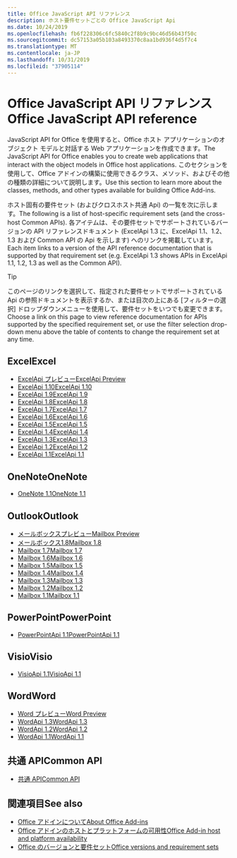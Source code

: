 ```yaml
---
title: Office JavaScript API リファレンス
description: ホスト要件セットごとの Office JavaScript Api
ms.date: 10/24/2019
ms.openlocfilehash: fb6f228306c6fc5840c2f8b9c9bc46d56b43f50c
ms.sourcegitcommit: dc57153a05b103a8493370c8aa1bd936f4d5f7c4
ms.translationtype: MT
ms.contentlocale: ja-JP
ms.lasthandoff: 10/31/2019
ms.locfileid: "37905114"
---
```

# <a name="office-javascript-api-reference"></a><span data-ttu-id="0fbc3-103">Office JavaScript API リファレンス</span><span class="sxs-lookup"><span data-stu-id="0fbc3-103">Office JavaScript API reference</span></span>

<span data-ttu-id="0fbc3-104">JavaScript API for Office を使用すると、Office ホスト アプリケーションのオブジェクト モデルと対話する Web アプリケーションを作成できます。</span><span class="sxs-lookup"><span data-stu-id="0fbc3-104">The JavaScript API for Office enables you to create web applications that interact with the object models in Office host applications.</span></span> <span data-ttu-id="0fbc3-105">このセクションを使用して、Office アドインの構築に使用できるクラス、メソッド、およびその他の種類の詳細について説明します。</span><span class="sxs-lookup"><span data-stu-id="0fbc3-105">Use this section to learn more about the classes, methods, and other types available for building Office Add-ins.</span></span>

<span data-ttu-id="0fbc3-106">ホスト固有の要件セット (およびクロスホスト共通 Api) の一覧を次に示します。</span><span class="sxs-lookup"><span data-stu-id="0fbc3-106">The following is a list of host-specific requirement sets (and the cross-host Common APIs).</span></span> <span data-ttu-id="0fbc3-107">各アイテムは、その要件セットでサポートされているバージョンの API リファレンスドキュメント (ExcelApi 1.3 に、ExcelApi 1.1、1.2、1.3 および Common API の Api を示します) へのリンクを掲載しています。</span><span class="sxs-lookup"><span data-stu-id="0fbc3-107">Each item links to a version of the API reference documentation that is supported by that requirement set (e.g. ExcelApi 1.3 shows APIs in ExcelApi 1.1, 1.2, 1.3 as well as the Common API).</span></span>

> [!TIP]
> <span data-ttu-id="0fbc3-108">このページのリンクを選択して、指定された要件セットでサポートされている Api の参照ドキュメントを表示するか、または目次の上にある [フィルターの選択] ドロップダウンメニューを使用して、要件セットをいつでも変更できます。</span><span class="sxs-lookup"><span data-stu-id="0fbc3-108">Choose a link on this page to view reference documentation for APIs supported by the specified requirement set, or use the filter selection drop-down menu above the table of contents to change the requirement set at any time.</span></span>

## <a name="excel"></a><span data-ttu-id="0fbc3-109">Excel</span><span class="sxs-lookup"><span data-stu-id="0fbc3-109">Excel</span></span>

- [<span data-ttu-id="0fbc3-110">ExcelApi プレビュー</span><span class="sxs-lookup"><span data-stu-id="0fbc3-110">ExcelApi Preview</span></span>](/javascript/api/excel?view=excel-js-preview)
- [<span data-ttu-id="0fbc3-111">ExcelApi 1.10</span><span class="sxs-lookup"><span data-stu-id="0fbc3-111">ExcelApi 1.10</span></span>](/javascript/api/excel?view=excel-js-1.10)
- [<span data-ttu-id="0fbc3-112">ExcelApi 1.9</span><span class="sxs-lookup"><span data-stu-id="0fbc3-112">ExcelApi 1.9</span></span>](/javascript/api/excel?view=excel-js-1.9)
- [<span data-ttu-id="0fbc3-113">ExcelApi 1.8</span><span class="sxs-lookup"><span data-stu-id="0fbc3-113">ExcelApi 1.8</span></span>](/javascript/api/excel?view=excel-js-1.8)
- [<span data-ttu-id="0fbc3-114">ExcelApi 1.7</span><span class="sxs-lookup"><span data-stu-id="0fbc3-114">ExcelApi 1.7</span></span>](/javascript/api/excel?view=excel-js-1.7)
- [<span data-ttu-id="0fbc3-115">ExcelApi 1.6</span><span class="sxs-lookup"><span data-stu-id="0fbc3-115">ExcelApi 1.6</span></span>](/javascript/api/excel?view=excel-js-1.6)
- [<span data-ttu-id="0fbc3-116">ExcelApi 1.5</span><span class="sxs-lookup"><span data-stu-id="0fbc3-116">ExcelApi 1.5</span></span>](/javascript/api/excel?view=excel-js-1.5)
- [<span data-ttu-id="0fbc3-117">ExcelApi 1.4</span><span class="sxs-lookup"><span data-stu-id="0fbc3-117">ExcelApi 1.4</span></span>](/javascript/api/excel?view=excel-js-1.4)
- [<span data-ttu-id="0fbc3-118">ExcelApi 1.3</span><span class="sxs-lookup"><span data-stu-id="0fbc3-118">ExcelApi 1.3</span></span>](/javascript/api/excel?view=excel-js-1.3)
- [<span data-ttu-id="0fbc3-119">ExcelApi 1.2</span><span class="sxs-lookup"><span data-stu-id="0fbc3-119">ExcelApi 1.2</span></span>](/javascript/api/excel?view=excel-js-1.2)
- [<span data-ttu-id="0fbc3-120">ExcelApi 1.1</span><span class="sxs-lookup"><span data-stu-id="0fbc3-120">ExcelApi 1.1</span></span>](/javascript/api/excel?view=excel-js-1.1)

## <a name="onenote"></a><span data-ttu-id="0fbc3-121">OneNote</span><span class="sxs-lookup"><span data-stu-id="0fbc3-121">OneNote</span></span>

- [<span data-ttu-id="0fbc3-122">OneNote 1.1</span><span class="sxs-lookup"><span data-stu-id="0fbc3-122">OneNote 1.1</span></span>](/javascript/api/onenote?view=onenote-js-1.1)

## <a name="outlook"></a><span data-ttu-id="0fbc3-123">Outlook</span><span class="sxs-lookup"><span data-stu-id="0fbc3-123">Outlook</span></span>

- [<span data-ttu-id="0fbc3-124">メールボックスプレビュー</span><span class="sxs-lookup"><span data-stu-id="0fbc3-124">Mailbox Preview</span></span>](/javascript/api/outlook?view=outlook-js-preview)
- [<span data-ttu-id="0fbc3-125">メールボックス1.8</span><span class="sxs-lookup"><span data-stu-id="0fbc3-125">Mailbox 1.8</span></span>](/javascript/api/outlook?view=outlook-js-1.8)
- [<span data-ttu-id="0fbc3-126">Mailbox 1.7</span><span class="sxs-lookup"><span data-stu-id="0fbc3-126">Mailbox 1.7</span></span>](/javascript/api/outlook?view=outlook-js-1.7)
- [<span data-ttu-id="0fbc3-127">Mailbox 1.6</span><span class="sxs-lookup"><span data-stu-id="0fbc3-127">Mailbox 1.6</span></span>](/javascript/api/outlook?view=outlook-js-1.6)
- [<span data-ttu-id="0fbc3-128">Mailbox 1.5</span><span class="sxs-lookup"><span data-stu-id="0fbc3-128">Mailbox 1.5</span></span>](/javascript/api/outlook?view=outlook-js-1.5)
- [<span data-ttu-id="0fbc3-129">Mailbox 1.4</span><span class="sxs-lookup"><span data-stu-id="0fbc3-129">Mailbox 1.4</span></span>](/javascript/api/outlook?view=outlook-js-1.4)
- [<span data-ttu-id="0fbc3-130">Mailbox 1.3</span><span class="sxs-lookup"><span data-stu-id="0fbc3-130">Mailbox 1.3</span></span>](/javascript/api/outlook?view=outlook-js-1.3)
- [<span data-ttu-id="0fbc3-131">Mailbox 1.2</span><span class="sxs-lookup"><span data-stu-id="0fbc3-131">Mailbox 1.2</span></span>](/javascript/api/outlook?view=outlook-js-1.2)
- [<span data-ttu-id="0fbc3-132">Mailbox 1.1</span><span class="sxs-lookup"><span data-stu-id="0fbc3-132">Mailbox 1.1</span></span>](/javascript/api/outlook?view=outlook-js-1.1)

## <a name="powerpoint"></a><span data-ttu-id="0fbc3-133">PowerPoint</span><span class="sxs-lookup"><span data-stu-id="0fbc3-133">PowerPoint</span></span>

- [<span data-ttu-id="0fbc3-134">PowerPointApi 1.1</span><span class="sxs-lookup"><span data-stu-id="0fbc3-134">PowerPointApi 1.1</span></span>](/javascript/api/powerpoint?view=powerpoint-js-1.1)

## <a name="visio"></a><span data-ttu-id="0fbc3-135">Visio</span><span class="sxs-lookup"><span data-stu-id="0fbc3-135">Visio</span></span>

- [<span data-ttu-id="0fbc3-136">VisioApi 1.1</span><span class="sxs-lookup"><span data-stu-id="0fbc3-136">VisioApi 1.1</span></span>](/javascript/api/visio?view=visio-js-1.1)

## <a name="word"></a><span data-ttu-id="0fbc3-137">Word</span><span class="sxs-lookup"><span data-stu-id="0fbc3-137">Word</span></span>

- [<span data-ttu-id="0fbc3-138">Word プレビュー</span><span class="sxs-lookup"><span data-stu-id="0fbc3-138">Word Preview</span></span>](/javascript/api/word?view=word-js-preview)
- [<span data-ttu-id="0fbc3-139">WordApi 1.3</span><span class="sxs-lookup"><span data-stu-id="0fbc3-139">WordApi 1.3</span></span>](/javascript/api/word?view=word-js-1.3)
- [<span data-ttu-id="0fbc3-140">WordApi 1.2</span><span class="sxs-lookup"><span data-stu-id="0fbc3-140">WordApi 1.2</span></span>](/javascript/api/word?view=word-js-1.2)
- [<span data-ttu-id="0fbc3-141">WordApi 1.1</span><span class="sxs-lookup"><span data-stu-id="0fbc3-141">WordApi 1.1</span></span>](/javascript/api/word?view=word-js-1.1)

## <a name="common-api"></a><span data-ttu-id="0fbc3-142">共通 API</span><span class="sxs-lookup"><span data-stu-id="0fbc3-142">Common API</span></span>

- [<span data-ttu-id="0fbc3-143">共通 API</span><span class="sxs-lookup"><span data-stu-id="0fbc3-143">Common API</span></span>](/javascript/api/office?view=common-js)

## <a name="see-also"></a><span data-ttu-id="0fbc3-144">関連項目</span><span class="sxs-lookup"><span data-stu-id="0fbc3-144">See also</span></span>

- [<span data-ttu-id="0fbc3-145">Office アドインについて</span><span class="sxs-lookup"><span data-stu-id="0fbc3-145">About Office Add-ins</span></span>](/office/dev/add-ins/overview)
- [<span data-ttu-id="0fbc3-146">Office アドインのホストとプラットフォームの可用性</span><span class="sxs-lookup"><span data-stu-id="0fbc3-146">Office Add-in host and platform availability</span></span>](/office/dev/add-ins/overview/office-add-in-availability)
- [<span data-ttu-id="0fbc3-147">Office のバージョンと要件セット</span><span class="sxs-lookup"><span data-stu-id="0fbc3-147">Office versions and requirement sets</span></span>](/office/dev/add-ins/develop/office-versions-and-requirement-sets)
